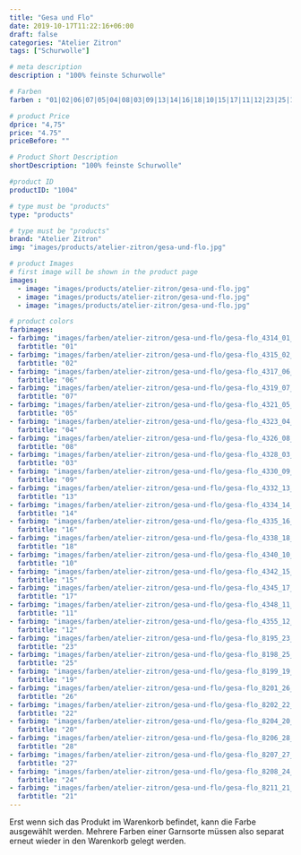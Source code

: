 ```yaml
---
title: "Gesa und Flo"
date: 2019-10-17T11:22:16+06:00
draft: false
categories: "Atelier Zitron"
tags: ["Schurwolle"]

# meta description
description : "100% feinste Schurwolle"

# Farben
farben : "01|02|06|07|05|04|08|03|09|13|14|16|18|10|15|17|11|12|23|25|19|26|22|20|28|27|24|21"

# product Price
dprice: "4,75"
price: "4.75"
priceBefore: ""

# Product Short Description
shortDescription: "100% feinste Schurwolle"

#product ID
productID: "1004"

# type must be "products"
type: "products"

# type must be "products"
brand: "Atelier Zitron"
img: "images/products/atelier-zitron/gesa-und-flo.jpg"    

# product Images
# first image will be shown in the product page
images:
  - image: "images/products/atelier-zitron/gesa-und-flo.jpg"
  - image: "images/products/atelier-zitron/gesa-und-flo.jpg"
  - image: "images/products/atelier-zitron/gesa-und-flo.jpg"

# product colors
farbimages:  
- farbimg: "images/farben/atelier-zitron/gesa-und-flo/gesa-flo_4314_01_1.jpg"	
  farbtitle: "01"
- farbimg: "images/farben/atelier-zitron/gesa-und-flo/gesa-flo_4315_02_1.jpg"	
  farbtitle: "02"
- farbimg: "images/farben/atelier-zitron/gesa-und-flo/gesa-flo_4317_06_1.jpg"	
  farbtitle: "06"
- farbimg: "images/farben/atelier-zitron/gesa-und-flo/gesa-flo_4319_07_1.jpg"	
  farbtitle: "07"
- farbimg: "images/farben/atelier-zitron/gesa-und-flo/gesa-flo_4321_05_1.jpg"	
  farbtitle: "05"
- farbimg: "images/farben/atelier-zitron/gesa-und-flo/gesa-flo_4323_04_1.jpg"	
  farbtitle: "04"
- farbimg: "images/farben/atelier-zitron/gesa-und-flo/gesa-flo_4326_08_1.jpg"	
  farbtitle: "08"
- farbimg: "images/farben/atelier-zitron/gesa-und-flo/gesa-flo_4328_03_1.jpg"	
  farbtitle: "03"
- farbimg: "images/farben/atelier-zitron/gesa-und-flo/gesa-flo_4330_09_1.jpg"	
  farbtitle: "09"
- farbimg: "images/farben/atelier-zitron/gesa-und-flo/gesa-flo_4332_13_1.jpg"	
  farbtitle: "13"
- farbimg: "images/farben/atelier-zitron/gesa-und-flo/gesa-flo_4334_14_1.jpg"	
  farbtitle: "14"
- farbimg: "images/farben/atelier-zitron/gesa-und-flo/gesa-flo_4335_16_1.jpg"	
  farbtitle: "16"
- farbimg: "images/farben/atelier-zitron/gesa-und-flo/gesa-flo_4338_18_1.jpg"	
  farbtitle: "18"
- farbimg: "images/farben/atelier-zitron/gesa-und-flo/gesa-flo_4340_10_1.jpg"	
  farbtitle: "10"
- farbimg: "images/farben/atelier-zitron/gesa-und-flo/gesa-flo_4342_15_1.jpg"	
  farbtitle: "15"
- farbimg: "images/farben/atelier-zitron/gesa-und-flo/gesa-flo_4345_17_1.jpg"	
  farbtitle: "17"
- farbimg: "images/farben/atelier-zitron/gesa-und-flo/gesa-flo_4348_11_1.jpg"	
  farbtitle: "11"
- farbimg: "images/farben/atelier-zitron/gesa-und-flo/gesa-flo_4355_12_1.jpg"	
  farbtitle: "12"
- farbimg: "images/farben/atelier-zitron/gesa-und-flo/gesa-flo_8195_23_1.jpg"	
  farbtitle: "23"
- farbimg: "images/farben/atelier-zitron/gesa-und-flo/gesa-flo_8198_25_1.jpg"
  farbtitle: "25"
- farbimg: "images/farben/atelier-zitron/gesa-und-flo/gesa-flo_8199_19_1.jpg"	
  farbtitle: "19"
- farbimg: "images/farben/atelier-zitron/gesa-und-flo/gesa-flo_8201_26_1.jpg"	
  farbtitle: "26"
- farbimg: "images/farben/atelier-zitron/gesa-und-flo/gesa-flo_8202_22_1.jpg"	
  farbtitle: "22"
- farbimg: "images/farben/atelier-zitron/gesa-und-flo/gesa-flo_8204_20_1.jpg"	
  farbtitle: "20"
- farbimg: "images/farben/atelier-zitron/gesa-und-flo/gesa-flo_8206_28_1.jpg"	
  farbtitle: "28"
- farbimg: "images/farben/atelier-zitron/gesa-und-flo/gesa-flo_8207_27_1.jpg"	
  farbtitle: "27"
- farbimg: "images/farben/atelier-zitron/gesa-und-flo/gesa-flo_8208_24_1.jpg"	
  farbtitle: "24"
- farbimg: "images/farben/atelier-zitron/gesa-und-flo/gesa-flo_8211_21_1.jpg"	
  farbtitle: "21"
---
```


Erst wenn sich das Produkt im Warenkorb befindet, kann die Farbe ausgewählt werden.
Mehrere Farben einer Garnsorte müssen also separat erneut wieder in den Warenkorb gelegt werden.
